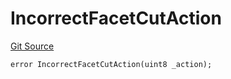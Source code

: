 # IncorrectFacetCutAction
[Git Source](https://github.com/thrackle-io/tron/blob/d4dc3a1319e6df3195618c1297a6c755d61cf319/src/protocol/economic/ruleProcessor/RuleProcessorDiamondLib.sol)


```solidity
error IncorrectFacetCutAction(uint8 _action);
```

